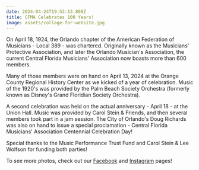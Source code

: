 ```yaml
---
date: 2024-04-24T19:53:13.808Z
title: CFMA Celebrates 100 Years!
image: assets/collage-for-website.jpg
---
```

O﻿n April 18, 1924, the Orlando chapter of the American Federation of Musicians - Local 389 - was chartered. Originally known as the Musicians' Protective Association, and later the Orlando Musician's Association, the current Central Florida Musicians' Association now boasts more than 600 members.

M﻿any of those members were on hand on April 13, 2024 at the Orange County Regional History Center as we kicked of a year of celebration. Music of the 1920's was provided by the Palm Beach Society Orchestra (formerly known as Disney's Grand Floridian Society Orchestra). 

A﻿ second celebration was held on the actual anniversary - April 18 - at the Union Hall. Music was provided by Carol Stein & Friends, and then several members took part in a jam session. The City of Orlando's Doug Richards was also on hand to issue a special proclamation - Central Florida Musicians' Association Centennial Celebration Day!

S﻿pecial thanks to the Music Performance Trust Fund and Carol Stein & Lee Wolfson for funding both parties!

T﻿o see more photos, check out our [Facebook](https://www.facebook.com/CentralFloridaMusiciansAssociation) and [Instagram](https://www.instagram.com/cfma389/) pages!